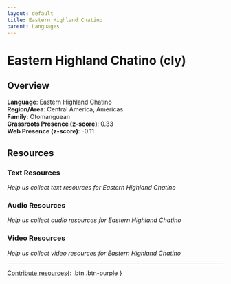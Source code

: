 ```yaml
---
layout: default
title: Eastern Highland Chatino
parent: Languages
---
```


# Eastern Highland Chatino (cly)

## Overview

**Language**: Eastern Highland Chatino  
**Region/Area**: Central America, Americas  
**Family**: Otomanguean  
**Grassroots Presence (z-score)**: 0.33  
**Web Presence (z-score)**: -0.11  

## Resources

### Text Resources
*Help us collect text resources for Eastern Highland Chatino*

### Audio Resources
*Help us collect audio resources for Eastern Highland Chatino*

### Video Resources
*Help us collect video resources for Eastern Highland Chatino*

---

[Contribute resources](https://forms.office.com/e/1SfLJx3u1r){: .btn .btn-purple }
